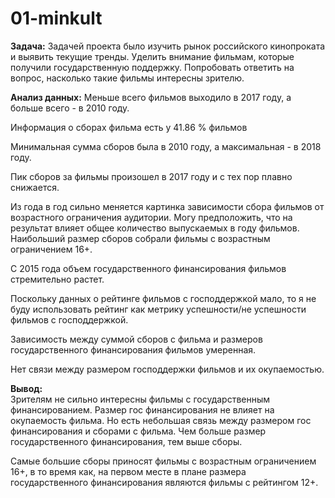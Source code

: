 # 01-minkult

**Задача:** 
Задачей проекта было изучить рынок российского кинопроката и выявить текущие тренды. Уделить внимание фильмам, которые получили государственную поддержку. Попробовать ответить на вопрос, насколько такие фильмы интересны зрителю.


**Анализ данных:** 
Меньше всего фильмов выходило в 2017 году, а больше всего - в 2010 году.

Информация о сборах фильма есть у 41.86 % фильмов

Минимальная сумма сборов была в 2010 году, а максимальная - в 2018 году.

Пик сборов за фильмы произошел в 2017 году и с тех пор плавно снижается.

Из года в год сильно меняется картинка зависимости сбора фильмов от возрастного ограничения аудитории.
Могу предположить, что на результат влияет общее количество выпускаемых в году фильмов.
Наибольший размер сборов собрали фильмы с возрастным ограничением 16+.

С 2015 года объем государственного финансирования фильмов стремительно растет.

Поскольку данных о рейтинге фильмов с господдержкой мало, то я не буду использовать рейтинг как метрику успешности/не успешности фильмов с господдержкой.

Зависимость между суммой сборов с фильма и размеров государственного финансирования фильмов умеренная.

Нет связи между размером господдержки фильмов и их окупаемостью.


**Вывод:**  
Зрителям не сильно интересны фильмы с государственным финансированием. Размер гос финансирования не влияет на окупаемость фильма. Но есть небольшая связь между размером гос финансирования и сборами с фильма. Чем больше размер государственного финансирования, тем выше сборы.

Самые большие сборы приносят фильмы с возрастным ограничением 16+, в то время как, на первом месте в плане размера государственного финансирования являются фильмы с рейтингом 12+.

